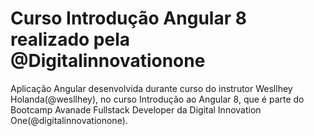 # Curso Introdução Angular 8 realizado pela @Digitalinnovationone
Aplicação Angular desenvolvida durante curso do instrutor Wesllhey Holanda(@wesllhey), no curso Introdução ao Angular 8, que é parte do Bootcamp Avanade Fullstack Developer da Digital Innovation One(@digitalinnovationone).
